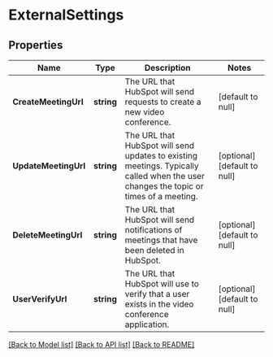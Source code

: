 # ExternalSettings

## Properties
Name | Type | Description | Notes
------------ | ------------- | ------------- | -------------
**CreateMeetingUrl** | **string** | The URL that HubSpot will send requests to create a new video conference. | [default to null]
**UpdateMeetingUrl** | **string** | The URL that HubSpot will send updates to existing meetings. Typically called when the user changes the topic or times of a meeting. | [optional] [default to null]
**DeleteMeetingUrl** | **string** | The URL that HubSpot will send notifications of meetings that have been deleted in HubSpot. | [optional] [default to null]
**UserVerifyUrl** | **string** | The URL that HubSpot will use to verify that a user exists in the video conference application. | [optional] [default to null]

[[Back to Model list]](../README.md#documentation-for-models) [[Back to API list]](../README.md#documentation-for-api-endpoints) [[Back to README]](../README.md)

